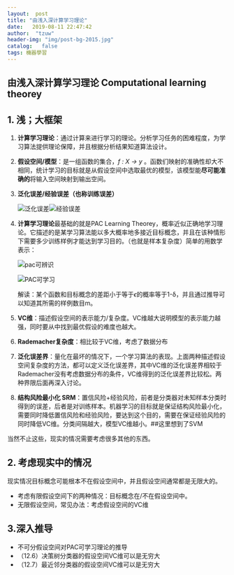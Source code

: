 ```yaml
---
layout:  post
title: "由浅入深计算学习理论" 
date:   2019-08-11 22:47:42                    
author:  "tzuw"
header-img: "img/post-bg-2015.jpg"
catalog:   false
tags: 機器學習
---
```


## 由浅入深计算学习理论  Computational learning theorey

## 1. 浅；大框架

1. **计算学习理论**：通过计算来进行学习的理论。分析学习任务的困难程度，为学习算法提供理论保障，并且根据分析结果知道算法设计。

2. **假设空间/模型**：是一组函数的集合，*f : X -> y* 。函数们映射的准确性却大不相同，统计学习的目标就是从假设空间中选取最优的模型，该模型能**尽可能准确的**将输入空间映射到输出空间。

3. **泛化误差/经验误差（也称训练误差）**

   ![泛化误差](../pics/泛化误差.PNG)![经验误差](../pics/经验误差.PNG)

4. **计算学习理论**最基础的就是PAC Learning Theorey，概率近似正确地学习理论。它描述的是某学习算法能以多大概率地多接近目标概念，并且在该种情形下需要多少训练样例才能达到学习目的。（也就是样本复杂度）简单的用数学表示：

   ![pac可辨识](../pics/pac可辨识.PNG)

   ![PAC可学习](../pics/PAC可学习.PNG)

   解读：某个函数和目标概念的差距小于等于*ϵ*的概率等于1-δ，并且通过推导可以知道其所需的样例数目m。

5. **VC维**：描述假设空间的表示能力/复杂度。VC维越大说明模型的表示能力越强，同时要从中找到最优假设的难度也越大。

6. **Rademacher复杂度**：相比较于VC维，考虑了数据分布

7. **泛化误差界**：量化在最坏的情况下，一个学习算法的表现。上面两种描述假设空间复杂度的方法，都可以定义泛化误差界，其中VC维的泛化误差界相较于Rademacher没有考虑数据分布的条件，VC维得到的泛化误差界比较松。两种界限后面再深入讨论。

8. **结构风险最小化 SRM**：置信风险+经验风险，前者是分类器对未知样本分类时得到的误差，后者是对训练样本。机器学习的目标就是保证结构风险最小化，需要同时降低置信风险和经验风险，要达到这个目的，需要在保证经验风险的同时降低VC维。分类间隔越大，模型VC维越小。##这里想到了SVM

当然不止这些，现实的情况需要考虑很多其他的东西。

## 2. 考虑现实中的情况

现实情况目标概念可能根本不在假设空间中，并且假设空间通常都是无限大的。

- 考虑有限假设空间下的两种情况：目标概念在/不在假设空间中。
- 无限假设空间，常见办法：考虑假设空间的VC维

## 3.深入推导

- 不可分假设空间对PAC可学习理论的推导
- （12.6）决策树分类器的假设空间VC维可以是无穷大
- （12.7）最近邻分类器的假设空间VC维可以是无穷大




